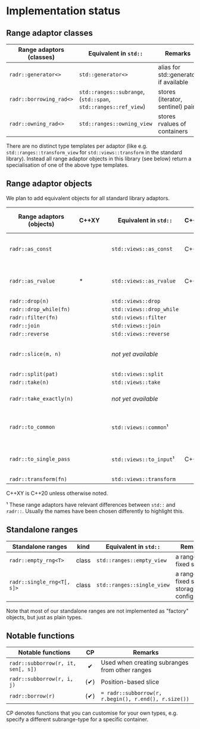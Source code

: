 # Implementation status

## Range adaptor classes


| Range adaptors (classes)   | Equivalent in `std::`                                           | Remarks                                         |
|----------------------------|-----------------------------------------------------------------|-------------------------------------------------|
| `radr::generator<>`        | `std::generator<>`                                              | alias for std::generator if available           |
| `radr::borrowing_rad<>`    | `std::ranges::subrange`, (`std::span`, `std::ranges::ref_view`) | stores (iterator, sentinel) pair                |
| `radr::owning_rad<>`       | `std::ranges::owning_view`                                      | stores rvalues of containers                    |

There are no distinct type templates per adaptor (like e.g. `std::ranges::transform_view` for `std::views::transform` in the standard library).
Instead all range adaptor objects in this library (see below) return a specialisation of one of the above type templates.

## Range adaptor objects

We plan to add equivalent objects for all standard library adaptors.

| Range adaptors (objects) | C++XY | | Equivalent in `std::`    | C++XY | Differences of `radr` objects            |
|--------------------------|-------|-|--------------------------|-------|------------------------------------------|
| `radr::as_const`         |       | | `std::views::as_const`   | C++23 | make the range *and* its elements const  |
| `radr::as_rvalue`        | *     | | `std::views::as_rvalue`  | C++23 | *returns only input ranges in C++20      |
| `radr::drop(n)`          |       | | `std::views::drop`       |       |                                          |
| `radr::drop_while(fn)`   |       | | `std::views::drop_while` |       |                                          |
| `radr::filter(fn)`       |       | | `std::views::filter`     |       |                                          |
| `radr::join`             |       | | `std::views::join`       |       |                                          |
| `radr::reverse`          |       | | `std::views::reverse`    |       |                                          |
| `radr::slice(m, n)`      |       | | *not yet available*      |       | get subrange between m and n             |
| `radr::split(pat)`       |       | | `std::views::split`      |       |                                          |
| `radr::take(n)`          |       | | `std::views::take`       |       |                                          |
| `radr::take_exactly(n)`  |       | | *not yet available*      |       | turns unsized into sized                 |
| `radr::to_common`        |       | | `std::views::common`¹    |       | turns non-common into common             |
| `radr::to_single_pass`   |       | | `std::views::to_input`¹  | C++26 | demotes range category to input          |
| `radr::transform(fn)`    |       | | `std::views::transform`  |       |                                          |

C++XY is C++20 unless otherwise noted.

¹ These range adaptors have relevant differences between `std::` and `radr::`. Usually the names have been chosen differently to highlight this.

## Standalone ranges

| Standalone ranges          | kind  | Equivalent in `std::`      | Remarks                                              |
|----------------------------|:-----:|----------------------------|------------------------------------------------------|
| `radr::empty_rng<T>`       | class | `std::ranges::empty_view`  | a range of fixed size 0                              |
| `radr::single_rng<T[, s]>` | class | `std::ranges::single_view` | a range of fixed size 1; storage configurable        |

Note that most of our standalone ranges are not implemented as "factory" objects, but just as plain types.


## Notable functions

| Notable functions                  | CP   | Remarks                                              |
|------------------------------------|:----:|------------------------------------------------------|
| `radr::subborrow(r, it, sen[, s])` | ✔   | Used when creating subranges from other ranges        |
| `radr::subborrow(r, i, j)`         | (✔) | Position-based slice                                  |
| `radr::borrow(r)`                  | (✔) | `= radr::subborrow(r, r.begin(), r.end(), r.size())`  |

CP denotes functions that you can customise for your own types, e.g. specify a different subrange-type for a specific container.
